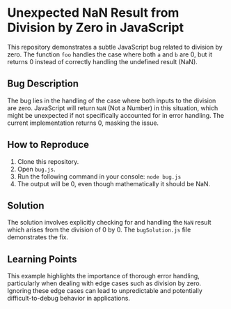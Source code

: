 # Unexpected NaN Result from Division by Zero in JavaScript

This repository demonstrates a subtle JavaScript bug related to division by zero.  The function `foo` handles the case where both `a` and `b` are 0, but it returns 0 instead of correctly handling the undefined result (NaN).

## Bug Description

The bug lies in the handling of the case where both inputs to the division are zero.  JavaScript will return `NaN` (Not a Number) in this situation, which might be unexpected if not specifically accounted for in error handling. The current implementation returns 0, masking the issue.

## How to Reproduce

1. Clone this repository.
2. Open `bug.js`.
3. Run the following command in your console: `node bug.js`
4. The output will be 0, even though mathematically it should be NaN.

## Solution

The solution involves explicitly checking for and handling the `NaN` result which arises from the division of 0 by 0.  The `bugSolution.js` file demonstrates the fix.

## Learning Points

This example highlights the importance of thorough error handling, particularly when dealing with edge cases such as division by zero.  Ignoring these edge cases can lead to unpredictable and potentially difficult-to-debug behavior in applications.